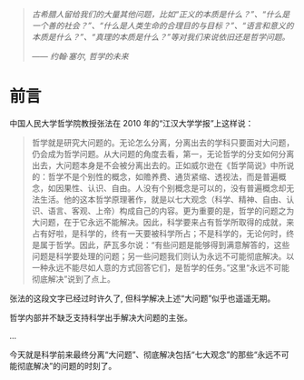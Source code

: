 > _古希腊人留给我们的大量其他问题，比如“正义的本质是什么？”、“什么是一个善的社会？”、“什么是人类生命的合理目的与目标？”、“语言和意义的本质是什么？”、“真理的本质是什么？”等对我们来说依旧还是哲学问题。_
>
> —— _约翰·塞尔, 哲学的未来_

# 前言

中国人民大学哲学院教授张法在 2010 年的“江汉大学学报”上这样说：

> 哲学就是研究大问题的。无论怎么分离，分离出去的学科只要面对大问题，仍会成为哲学问题。从大问题的角度去看，第一，无论哲学的分支如何分离出去，大问题本身是不会被分离出去的。正如威尔逊在《哲学简说》中所说的：哲学不是个别性的概念，如赡养费、通货紧缩、透视法，而是普遍概念，如因果性、认识、自由。人没有个别概念是可以的，没有普遍概念却无法生活。他的这本哲学原理著作，就是以七大观念（科学、精神、自由、认识、语言、客观、上帝）构成自己的内容。更为重要的是，哲学的问题之为大问题，在于它永远不能解决。因此，科学要来占有哲学所取得的成就，来占有好啦，是科学的，终有一天要被科学所占；不是科学的，无论何时，终是属于哲学。因此，萨瓦多尔说：“有些问题是能够得到满意解答的，这些问题是科学要处理的问题；另一些问题我们则认为永远不可能彻底解决。以一种永远不能尽如人意的方式回答它们，是哲学的任务。”这里“永远不可能彻底解决”说到了点上。

张法的这段文字已经过时许久了, 但科学解决上述“大问题”似乎也遥遥无期。

哲学内部并不缺乏支持科学出手解决大问题的主张。

...

今天就是科学前来最终分离“大问题”、彻底解决包括“七大观念”的那些“永远不可能彻底解决”的问题的时刻了。
